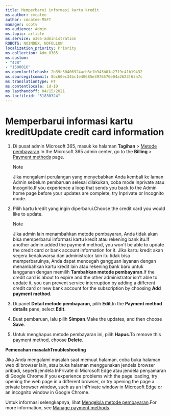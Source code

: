 ```yaml
---
title: Memperbarui informasi kartu kredit
ms.author: cmcatee
author: cmcatee-MSFT
manager: scotv
ms.audience: Admin
ms.topic: article
ms.service: o365-administration
ROBOTS: NOINDEX, NOFOLLOW
localization_priority: Priority
ms.collection: Adm_O365
ms.custom:
- "428"
- "1500016"
ms.openlocfilehash: 2b39c30406924acb3c1b943b81a2719c41b19432
ms.sourcegitcommit: 8bc60ec34bc1e40685e3976576e04a2623f63a7c
ms.translationtype: HT
ms.contentlocale: id-ID
ms.lasthandoff: 04/15/2021
ms.locfileid: "51830324"
---
```

# <a name="update-credit-card-information"></a><span data-ttu-id="79a8d-102">Memperbarui informasi kartu kredit</span><span class="sxs-lookup"><span data-stu-id="79a8d-102">Update credit card information</span></span>

1. <span data-ttu-id="79a8d-103">Di pusat admin Microsoft 365, masuk ke halaman **Tagihan** \> [Metode pembayaran](https://go.microsoft.com/fwlink/p/?linkid=2018806).</span><span class="sxs-lookup"><span data-stu-id="79a8d-103">In the Microsoft 365 admin center, go to the **Billing** \> [Payment methods](https://go.microsoft.com/fwlink/p/?linkid=2018806) page.</span></span>

    > [!NOTE]
    > <span data-ttu-id="79a8d-104">Jika mengalami perulangan yang menyebabkan Anda kembali ke laman Admin sebelum pembaruan selesai dilakukan, coba mode Inprivate atau Incognito.</span><span class="sxs-lookup"><span data-stu-id="79a8d-104">If you experience a loop that sends you back to the Admin home page before your updates are complete, try Inprivate or Incognito mode.</span></span>
  
2. <span data-ttu-id="79a8d-105">Pilih kartu kredit yang ingin diperbarui.</span><span class="sxs-lookup"><span data-stu-id="79a8d-105">Choose the credit card you would like to update.</span></span>

    > [!NOTE]
    > <span data-ttu-id="79a8d-106">Jika admin lain menambahkan metode pembayaran, Anda tidak akan bisa memperbarui informasi kartu kredit atau rekening bank itu.</span><span class="sxs-lookup"><span data-stu-id="79a8d-106">If another admin added the payment method, you won't be able to update the credit card or bank account information for it.</span></span> <span data-ttu-id="79a8d-107">Jika kartu kredit akan segera kedaluwarsa dan administrator lain itu tidak bisa memperbaruinya, Anda dapat mencegah gangguan layanan dengan menambahkan kartu kredit lain atau rekening bank baru untuk langganan dengan memilih **Tambahkan metode pembayaran**.</span><span class="sxs-lookup"><span data-stu-id="79a8d-107">If the credit card is about to expire and the other administrator isn't able to update it, you can prevent service interruption by adding a different credit card or new bank account for the subscription by choosing **Add payment method**.</span></span>
  
3. <span data-ttu-id="79a8d-108">Di panel **Detail metode pembayaran**, pilih **Edit**.</span><span class="sxs-lookup"><span data-stu-id="79a8d-108">In the **Payment method details** pane, select **Edit**.</span></span>

4. <span data-ttu-id="79a8d-109">Buat pembaruan, lalu pilih **Simpan**.</span><span class="sxs-lookup"><span data-stu-id="79a8d-109">Make the updates, and then choose **Save**.</span></span>

5. <span data-ttu-id="79a8d-110">Untuk menghapus metode pembayaran ini, pilih **Hapus**.</span><span class="sxs-lookup"><span data-stu-id="79a8d-110">To remove this payment method, choose **Delete**.</span></span>

<span data-ttu-id="79a8d-111">**Pemecahan masalah**</span><span class="sxs-lookup"><span data-stu-id="79a8d-111">**Troubleshooting**</span></span>

<span data-ttu-id="79a8d-112">Jika Anda mengalami masalah saat memuat halaman, coba buka halaman web di browser lain, atau buka halaman menggunakan jendela browser pribadi, seperti jendela InPrivate di Microsoft Edge atau jendela penyamaran di Google Chrome.</span><span class="sxs-lookup"><span data-stu-id="79a8d-112">If you experience problems with the page loading, try opening the web page in a different browser, or try opening the page a private browser window, such as an InPrivate window in Microsoft Edge or an incognito window in Google Chrome.</span></span> 

<span data-ttu-id="79a8d-113">Untuk informasi selengkapnya, lihat [Mengelola metode pembayaran](https://docs.microsoft.com/microsoft-365/commerce/billing-and-payments/manage-payment-methods).</span><span class="sxs-lookup"><span data-stu-id="79a8d-113">For more information, see [Manage payment methods](https://docs.microsoft.com/microsoft-365/commerce/billing-and-payments/manage-payment-methods).</span></span>